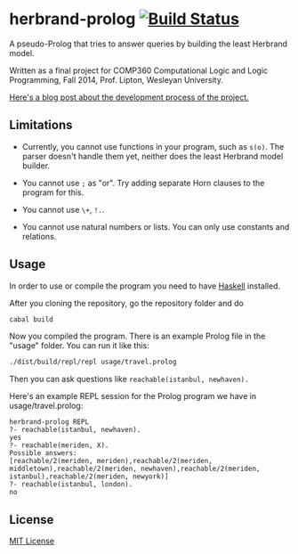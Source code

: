 herbrand-prolog [![Build Status](https://secure.travis-ci.org/joom/herbrand-prolog.svg)](http://travis-ci.org/joom/herbrand-prolog)
=====

A pseudo-Prolog that tries to answer queries by building the least Herbrand model.

Written as a final project for COMP360 Computational Logic and Logic Programming, Fall 2014, Prof. Lipton, Wesleyan University.

[Here's a blog post about the development process of the project.](http://cattheory.com/posts/2014-12-05-herbrand.html)

## Limitations

* Currently, you cannot use functions in your program, such as `s(o)`. The parser doesn't handle them yet, neither does the least Herbrand model builder.

* You cannot use `;` as "or". Try adding separate Horn clauses to the program for this.

* You cannot use `\+`, `!.`.

* You cannot use natural numbers or lists. You can only use constants and relations.

## Usage

In order to use or compile the program you need to have [Haskell](http://www.haskell.org/) installed.

After you cloning the repository, go the repository folder and do

```bash
cabal build
```

Now you compiled the program. There is an example Prolog file in the "usage" folder. You can run it like this:

```bash
./dist/build/repl/repl usage/travel.prolog
```

Then you can ask questions like `reachable(istanbul, newhaven).`

Here's an example REPL session for the Prolog program we have in usage/travel.prolog:

```
herbrand-prolog REPL
?- reachable(istanbul, newhaven).
yes
?- reachable(meriden, X).
Possible answers:
[reachable/2(meriden, meriden),reachable/2(meriden, middletown),reachable/2(meriden, newhaven),reachable/2(meriden, istanbul),reachable/2(meriden, newyork)]
?- reachable(istanbul, london).
no
```

## License

[MIT License](http://joom.mit-license.org)
